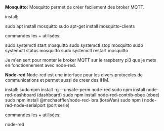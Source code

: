 **Mosquitto:**
Mosquitto permet de créer facilement des broker MQTT.

install:

sudo apt install mosquitto
sudo apt-get install mosquitto-clients

commandes les + utilisées:

sudo systemctl start mosquitto
sudo systemctl stop mosquitto
sudo systemctl status mosquitto
sudo systemctl restart mosquitto

Je m'en sert pour monter le broker MQTT sur le raspberry pi3 que je mets en fonctionnement avec node-red.

**Node-red**
Node-red est une interface pour les divers protocoles de communications et permet aussi de creer des IHM.

install:
sudo npm install -g --unsafe-perm node-red
sudo npm install node-red-dashboard (dashboard)
sudo npm install node-red-contrib-xbee (xbee)
sudo npm install @mschaeffler/node-red-lora (loraWan)
sudo npm i node-red-node-serialport (port serie)

commandes les + utilisées:

node-red
